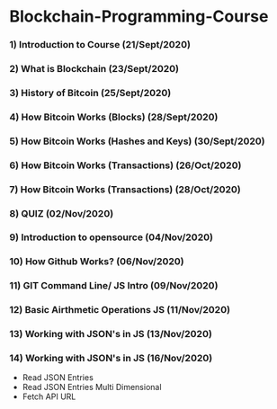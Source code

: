 # Blockchain-Programming-Course

### 1) Introduction to Course (21/Sept/2020)
### 2) What is Blockchain (23/Sept/2020)
### 3) History of Bitcoin (25/Sept/2020)
### 4) How Bitcoin Works (Blocks) (28/Sept/2020)
### 5) How Bitcoin Works (Hashes and Keys) (30/Sept/2020)
### 6) How Bitcoin Works (Transactions) (26/Oct/2020)
### 7) How Bitcoin Works (Transactions) (28/Oct/2020)
### 8) QUIZ (02/Nov/2020)
### 9) Introduction to opensource (04/Nov/2020)
### 10) How Github Works? (06/Nov/2020)
### 11) GIT Command Line/ JS Intro (09/Nov/2020)
### 12) Basic Airthmetic Operations JS (11/Nov/2020)
### 13) Working with JSON's in JS (13/Nov/2020)
### 14) Working with JSON's in JS (16/Nov/2020)
* Read JSON Entries
* Read JSON Entries Multi Dimensional
* Fetch API URL
